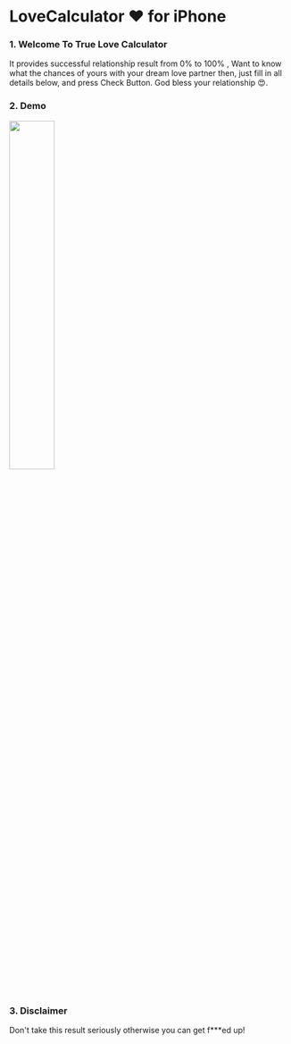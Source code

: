# LoveCalculator ❤️ for iPhone

### 1. Welcome To True Love Calculator
It provides successful relationship result from 0% to 100% , Want to know what the chances of yours with your dream love partner then, just fill in all details below, and press Check Button. God bless your relationship 😍.


### 2. Demo
<img style="width:40%" src="https://im4.ezgif.com/tmp/ezgif-4-7fc95adb50.gif" />

### 3. Disclaimer 
Don't take this result seriously otherwise you can get f***ed up!
